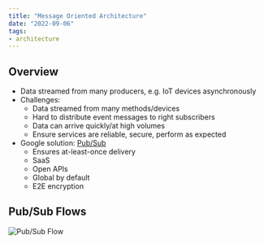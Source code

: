 ```yaml
---
title: "Message Oriented Architecture"
date: "2022-09-06"
tags:
- architecture
---
```


## Overview

- Data streamed from many producers, e.g. IoT devices asynchronously
- Challenges:
	- Data streamed from many methods/devices
	- Hard to distribute event messages to right subscribers
	- Data can arrive quickly/at high volumes
	- Ensure services are reliable, secure, perform as expected
- Google solution: [Pub/Sub](notes/GCP%20Pub%20Sub.md)
	- Ensures at-least-once delivery
	- SaaS
	- Open APIs
	- Global by default
	- E2E encryption

## Pub/Sub Flows

![Pub/Sub Flow](files/pub_sub_flow.svg)
